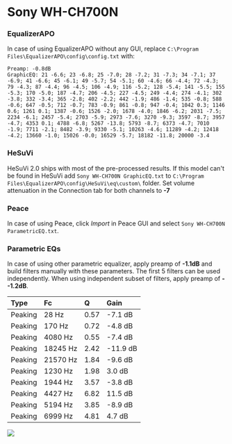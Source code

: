 # Sony WH-CH700N

### EqualizerAPO
In case of using EqualizerAPO without any GUI, replace `C:\Program Files\EqualizerAPO\config\config.txt`
with:
```
Preamp: -0.8dB
GraphicEQ: 21 -6.6; 23 -6.8; 25 -7.0; 28 -7.2; 31 -7.3; 34 -7.1; 37 -6.9; 41 -6.6; 45 -6.1; 49 -5.7; 54 -5.1; 60 -4.6; 66 -4.4; 72 -4.3; 79 -4.3; 87 -4.4; 96 -4.5; 106 -4.9; 116 -5.2; 128 -5.4; 141 -5.5; 155 -5.3; 170 -5.0; 187 -4.7; 206 -4.5; 227 -4.5; 249 -4.4; 274 -4.1; 302 -3.8; 332 -3.4; 365 -2.8; 402 -2.2; 442 -1.9; 486 -1.4; 535 -0.8; 588 -0.6; 647 -0.5; 712 -0.7; 783 -0.9; 861 -0.8; 947 -0.4; 1042 0.3; 1146 0.6; 1261 0.1; 1387 -0.6; 1526 -2.0; 1678 -4.0; 1846 -6.2; 2031 -7.5; 2234 -6.1; 2457 -5.4; 2703 -5.9; 2973 -7.6; 3270 -9.3; 3597 -8.7; 3957 -4.7; 4353 0.1; 4788 -6.8; 5267 -13.8; 5793 -8.7; 6373 -4.7; 7010 -1.9; 7711 -2.1; 8482 -3.9; 9330 -5.1; 10263 -4.6; 11289 -4.2; 12418 -4.2; 13660 -1.0; 15026 -0.0; 16529 -5.7; 18182 -11.8; 20000 -3.4
```

### HeSuVi
HeSuVi 2.0 ships with most of the pre-processed results. If this model can't be found in HeSuVi add
`Sony WH-CH700N GraphicEQ.txt` to `C:\Program Files\EqualizerAPO\config\HeSuVi\eq\custom\` folder.
Set volume attenuation in the Connection tab for both channels to **-7**

### Peace
In case of using Peace, click *Import* in Peace GUI and select `Sony WH-CH700N ParametricEQ.txt`.

### Parametric EQs
In case of using other parametric equalizer, apply preamp of **-1.1dB** and build filters manually
with these parameters. The first 5 filters can be used independently.
When using independent subset of filters, apply preamp of **--1.2dB**.

| Type    | Fc       |    Q | Gain     |
|:--------|:---------|:-----|:---------|
| Peaking | 28 Hz    | 0.57 | -7.1 dB  |
| Peaking | 170 Hz   | 0.72 | -4.8 dB  |
| Peaking | 4080 Hz  | 0.55 | -7.4 dB  |
| Peaking | 18245 Hz | 2.42 | -11.9 dB |
| Peaking | 21570 Hz | 1.84 | -9.6 dB  |
| Peaking | 1230 Hz  | 1.98 | 3.0 dB   |
| Peaking | 1944 Hz  | 3.57 | -3.8 dB  |
| Peaking | 4427 Hz  | 6.82 | 11.5 dB  |
| Peaking | 5194 Hz  | 3.85 | -8.9 dB  |
| Peaking | 6999 Hz  | 4.81 | 4.7 dB   |

![](https://raw.githubusercontent.com/jaakkopasanen/AutoEq/master/results/rtings/avg/Sony%20WH-CH700N/Sony%20WH-CH700N.png)